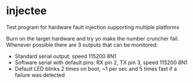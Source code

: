 # injectee
Test program for hardware fault injection supporting multiple platforms

Burn on the target hardware and try yo make the number cruncher fail.
Whenever possible there are 3 outputs that can be monitored:
* Standard serial output, speed 115200 8N1
* Software serial with default pins: RX pin 2, TX pin 3, speed 115200 8N1
* Default LED blinks 2 times on boot, ~1 per sec and 5 times fast if a failure was detected 
